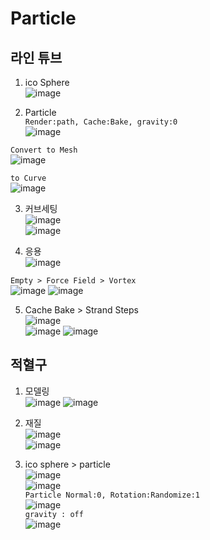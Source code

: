 Particle
============

라인 튜브 
----------
1. ico Sphere  
![image](https://user-images.githubusercontent.com/30430227/132629225-de709860-db0d-4961-8f27-44045596c465.png)  


2. Particle  
`Render:path, Cache:Bake, gravity:0`  
![image](https://user-images.githubusercontent.com/30430227/132629753-76bc9133-a54c-4bd2-b886-3632a9899145.png)  

`Convert to Mesh`  
![image](https://user-images.githubusercontent.com/30430227/132629834-936727d3-45fc-4949-9f3e-511795749372.png)

`to Curve`  
![image](https://user-images.githubusercontent.com/30430227/132629979-03d8a1f0-2ec7-4485-bf2e-13b8f958846e.png)  

3. 커브세팅  
![image](https://user-images.githubusercontent.com/30430227/132630309-147b366a-5094-4644-bf8f-fffef7a68aec.png)  
![image](https://user-images.githubusercontent.com/30430227/132630357-e47041c5-e98d-4810-b92c-7f8dc175757f.png)  

4. 응용  
![image](https://user-images.githubusercontent.com/30430227/132631804-e1bcbb54-5881-466e-8d78-72931698dcc5.png)  

`Empty > Force Field > Vortex`   
![image](https://user-images.githubusercontent.com/30430227/132631146-a967f0ef-4289-4948-b717-1cbc52dc1b72.png)
![image](https://user-images.githubusercontent.com/30430227/132631160-cd871d43-b655-4c24-9f95-6631721ece9b.png)  


5. Cache Bake > Strand Steps  
![image](https://user-images.githubusercontent.com/30430227/132631430-c9d826d5-7a5b-4b44-bba1-fd14da44cd69.png)  
![image](https://user-images.githubusercontent.com/30430227/132631496-802d766a-b0af-47be-b6f0-d6d226a7ee1b.png)
![image](https://user-images.githubusercontent.com/30430227/132631708-cc1c273f-ccb2-479f-bb82-d1cb8027bf81.png)  



적혈구
--------
1. 모델링  
![image](https://user-images.githubusercontent.com/30430227/132632421-304e95d7-4ca6-4ea6-acdf-9147a8148443.png)
![image](https://user-images.githubusercontent.com/30430227/132632602-a8949259-f3b8-48ac-9faf-0cb086d837f8.png)  

2. 재질  
![image](https://user-images.githubusercontent.com/30430227/132635387-88e49333-1ad3-450d-9cf2-6e389e89b892.png)  
![image](https://user-images.githubusercontent.com/30430227/132635366-04adee31-24fe-489e-973d-364b594d8357.png)  


3. ico sphere > particle  
![image](https://user-images.githubusercontent.com/30430227/132635654-482dcdb5-bec7-4b40-82f2-62ef4fcc7730.png)  
![image](https://user-images.githubusercontent.com/30430227/132635691-0e9cf537-cb13-402a-9963-71c412c4854a.png)  
`Particle Normal:0, Rotation:Randomize:1`  
![image](https://user-images.githubusercontent.com/30430227/132637233-e4173620-62b7-4795-8d27-f162b04f6c1d.png)  
`gravity : off`  
![image](https://user-images.githubusercontent.com/30430227/132637285-8d5c1a56-40a1-4d6a-a046-28742ada57d3.png)  








